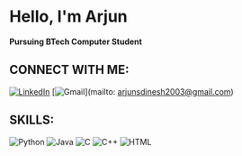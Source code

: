 # Hello, I'm Arjun 

**Pursuing BTech Computer Student**

## CONNECT WITH ME:

[![LinkedIn](https://img.shields.io/badge/LinkedIn-blue?style=for-the-badge&logo=linkedin&logoColor=white)](https://www.linkedin.com/in/arjunsdinesh)
[![Gmail](https://img.shields.io/badge/Gmail-red?style=for-the-badge&logo=gmail&logoColor=white)](mailto: arjunsdinesh2003@gmail.com)

## SKILLS:

![Python](https://img.shields.io/badge/Python-3776AB?style=for-the-badge&logo=python&logoColor=white)
![Java](https://img.shields.io/badge/Java-007396?style=for-the-badge&logo=java&logoColor=white)
![C](https://img.shields.io/badge/C-A8B9CC?style=for-the-badge&logo=c&logoColor=white)
![C++](https://img.shields.io/badge/C++-00599C?style=for-the-badge&logo=c%2B%2B&logoColor=white)
![HTML](https://img.shields.io/badge/HTML-E34F26?style=for-the-badge&logo=html5&logoColor=white)